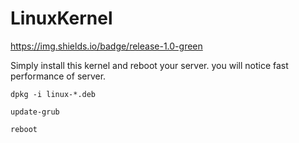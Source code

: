# LinuxKernel
https://img.shields.io/badge/release-1.0-green

Simply install this kernel and reboot your server. you will notice fast performance of server.

`dpkg -i linux-*.deb`

`update-grub`

`reboot`
